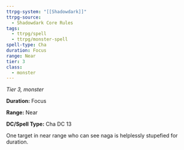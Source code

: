```yaml
---
ttrpg-system: "[[Shadowdark]]"
ttrpg-source:
  - Shadowdark Core Rules
tags:
  - ttrpg/spell
  - ttrpg/monster-spell
spell-type: Cha
duration: Focus
range: Near
tier: 3
class:
  - monster
---
```

*Tier 3, monster*

**Duration:** Focus

**Range:** Near

**DC/Spell Type:** Cha DC 13

One target in near range who can see naga is helplessly stupefied for duration. 
